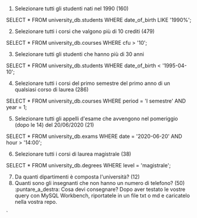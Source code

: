 1. Selezionare tutti gli studenti nati nel 1990 (160)

SELECT *
FROM university_db.students
WHERE date_of_birth 
LIKE '1990%';

2. Selezionare tutti i corsi che valgono più di 10 crediti (479)

SELECT * 
FROM university_db.courses
WHERE cfu > '10';


3. Selezionare tutti gli studenti che hanno più di 30 anni

SELECT * 
FROM university_db.students
WHERE date_of_birth < '1995-04-10';


4. Selezionare tutti i corsi del primo semestre del primo anno di un qualsiasi corso di laurea (286)

SELECT * 
FROM university_db.courses
WHERE period = 'I semestre'
AND year = 1;


5. Selezionare tutti gli appelli d'esame che avvengono nel pomeriggio (dopo le 14) del 20/06/2020 (21)

SELECT * 
FROM university_db.exams
WHERE date = '2020-06-20'
AND hour > '14:00';


6. Selezionare tutti i corsi di laurea magistrale (38)

SELECT * 
FROM university_db.degrees
WHERE level = 'magistrale';


7. Da quanti dipartimenti è composta l'università? (12)
8. Quanti sono gli insegnanti che non hanno un numero di telefono? (50)
:puntare_a_destra: Cosa devi consegnare?
Dopo aver testato le vostre query con MySQL Workbench, riportatele in un file txt o md e caricatelo nella vostra repo.


`